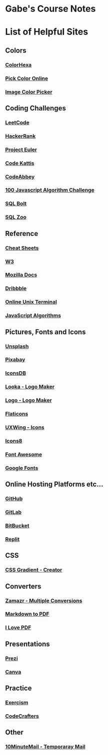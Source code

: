 # Gabe's Course Notes


# List of Helpful Sites

## Colors

### [ColorHexa](https://www.colorhexa.com/)

### [Pick Color Online](https://pickcoloronline.com/)

### [Image Color Picker](https://imagecolorpicker.com/)


## Coding Challenges

### [LeetCode](https://leetcode.com/)

### [HackerRank](https://www.hackerrank.com/)

### [Project Euler](https://projecteuler.net/archives)

### [Code Kattis](https://open.kattis.com/)

### [CodeAbbey](https://www.codeabbey.com/)

### [100 Javascript Algorithm Challenge](https://github.com/PacktPublishing/100-JavaScript-Algorithm-Challenges)

### [SQL Bolt](https://sqlbolt.com/)

### [SQL Zoo](https://sqlzoo.net/wiki/SQL_Tutorial)

## Reference

### [Cheat Sheets](https://quickref.me/)

### [W3](https://www.w3schools.com/)

### [Mozilla Docs](https://developer.mozilla.org/en-US/)

### [Dribbble](https://dribbble.com/)

### [Online Unix Terminal](https://www.tutorialspoint.com/linux_terminal_online.php)

### [JavaScript Algorithms](https://github.com/trekhleb/javascript-algorithms)


## Pictures, Fonts and Icons

### [Unsplash](https://unsplash.com/)

### [Pixabay](https://pixabay.com/)

### [IconsDB](https://www.iconsdb.com/)

### [Looka - Logo Maker](https://looka.com/logo-maker/)

### [Logo - Logo Maker](https://app.logo.com/login)

### [Flaticons](https://www.flaticon.com/)

### [UXWing - Icons](https://uxwing.com/)

### [Icons8](https://icons8.com/icons)

### [Font Awesome](https://fontawesome.com/)

### [Google Fonts](https://fonts.google.com/)


## Online Hosting Platforms etc...

### [GitHub](https://github.com/)

### [GitLab](https://about.gitlab.com/)

### [BitBucket](https://bitbucket.org/product)

### [Replit](https://replit.com/)


## CSS

### [CSS Gradient - Creator](https://cssgradient.io/)


## Converters

### [Zamazr - Multiple Conversions](https://www.zamzar.com/)

### [Markdown to PDF](https://md2pdf.netlify.app/)

### [I Love PDF](https://www.ilovepdf.com/)


## Presentations

### [Prezi](https://prezi.com/)

### [Canva](https://www.canva.com/)


## Practice

### [Exercism](https://exercism.org/users/sign_in)

### [CodeCrafters](https://github.com/codecrafters-io/build-your-own-x)

## Other

### [10MinuteMail - Temporaray Mail](https://10minutemail.com/)












